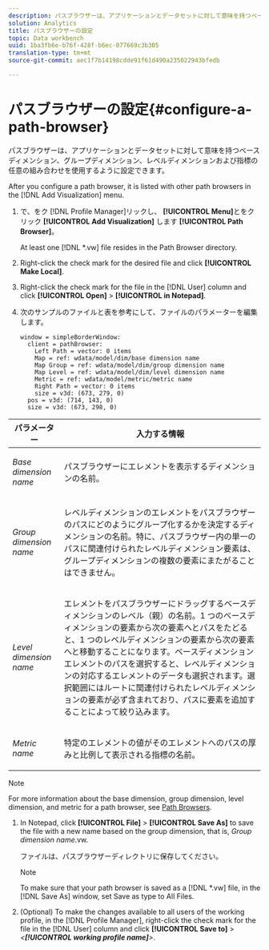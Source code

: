 ```yaml
---
description: パスブラウザーは、アプリケーションとデータセットに対して意味を持つベースディメンション、グループディメンション、レベルディメンションおよび指標の任意の組み合わせを使用するように設定できます。
solution: Analytics
title: パスブラウザーの設定
topic: Data workbench
uuid: 1ba3fb6e-b76f-428f-b6ec-077669c3b305
translation-type: tm+mt
source-git-commit: aec1f7b14198cdde91f61d490a235022943bfedb

---
```



# パスブラウザーの設定{#configure-a-path-browser}

パスブラウザーは、アプリケーションとデータセットに対して意味を持つベースディメンション、グループディメンション、レベルディメンションおよび指標の任意の組み合わせを使用するように設定できます。

After you configure a path browser, it is listed with other path browsers in the [!DNL Add Visualization] menu.

1. で、をク [!DNL Profile Manager]リックし、 **[!UICONTROL Menu]**&#x200B;とをクリック **[!UICONTROL Add Visualization]** します **[!UICONTROL Path Browser]**。

   At least one [!DNL *.vw] file resides in the Path Browser directory.

1. Right-click the check mark for the desired file and click **[!UICONTROL Make Local]**.
1. Right-click the check mark for the file in the [!DNL User] column and click **[!UICONTROL Open]** > **[!UICONTROL in Notepad]**.
1. 次のサンプルのファイルと表を参考にして、ファイルのパラメーターを編集します。

   ```
   window = simpleBorderWindow: 
     client = pathBrowser: 
       Left Path = vector: 0 items
       Map = ref: wdata/model/dim/base dimension name
       Map Group = ref: wdata/model/dim/group dimension name
       Map Level = ref: wdata/model/dim/level dimension name
       Metric = ref: wdata/model/metric/metric name
       Right Path = vector: 0 items
       size = v3d: (673, 279, 0)
     pos = v3d: (714, 143, 0)
     size = v3d: (673, 298, 0)
   ```

<table id="table_1DCCB4B24B554B72A781B304B5EB155E"> 
 <thead> 
  <tr> 
   <th colname="col1" class="entry"> パラメーター </th> 
   <th colname="col2" class="entry"> 入力する情報 </th> 
  </tr> 
 </thead>
 <tbody> 
  <tr> 
   <td colname="col1"> <p><i>Base dimension name</i> </p> </td> 
   <td colname="col2"> <p>パスブラウザーにエレメントを表示するディメンションの名前。 </p> </td> 
  </tr> 
  <tr> 
   <td colname="col1"> <p><i>Group dimension name</i> </p> </td> 
   <td colname="col2"> <p>レベルディメンションのエレメントをパスブラウザーのパスにどのようにグループ化するかを決定するディメンションの名前。特に、パスブラウザー内の単一のパスに関連付けられたレベルディメンション要素は、グループディメンションの複数の要素にまたがることはできません。 </p> </td> 
  </tr> 
  <tr> 
   <td colname="col1"> <p><i>Level dimension name</i> </p> </td> 
   <td colname="col2"> <p>エレメントをパスブラウザーにドラッグするベースディメンションのレベル（親）の名前。1 つのベースディメンションの要素から次の要素へとパスをたどると、1 つのレベルディメンションの要素から次の要素へと移動することになります。ベースディメンションエレメントのパスを選択すると、レベルディメンションの対応するエレメントのデータも選択されます。選択範囲にはルートに関連付けられたレベルディメンションの要素が必ず含まれており、パスに要素を追加することによって絞り込みます。 </p> </td> 
  </tr> 
  <tr> 
   <td colname="col1"> <p><i>Metric name</i> </p> </td> 
   <td colname="col2"> <p>特定のエレメントの値がそのエレメントへのパスの厚みと比例して表示される指標の名前。 </p> </td> 
  </tr> 
 </tbody> 
</table>

>[!NOTE]
>
>For more information about the base dimension, group dimension, level dimension, and metric for a path browser, see [Path Browsers](../../../home/c-get-started/c-analysis-vis/c-path-browsers/c-path-browsers.md#concept-f2e9fdafed6e49c2bd111ab425cd6e2b).

1. In Notepad, click **[!UICONTROL File]** > **[!UICONTROL Save As]** to save the file with a new name based on the group dimension, that is, *Group dimension name*.vw.

   ファイルは、パスブラウザーディレクトリに保存してください。

   >[!NOTE]
   >
   >To make sure that your path browser is saved as a [!DNL *.vw] file, in the [!DNL Save As] window, set Save as type to All Files.

1. (Optional) To make the changes available to all users of the working profile, in the [!DNL Profile Manager], right-click the check mark for the file in the [!DNL User] column and click **[!UICONTROL Save to]** > *&lt;**[!UICONTROL working profile name]**>*.
